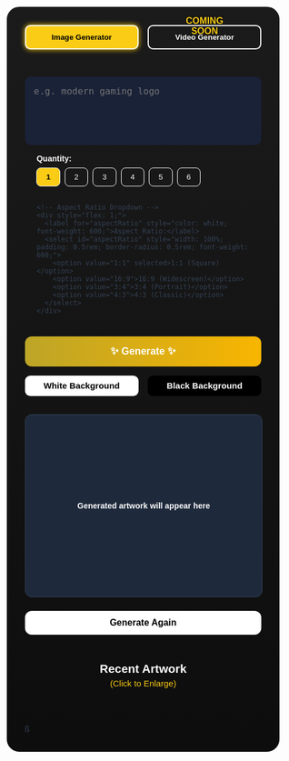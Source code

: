 <body>
  <meta charset="UTF-8">
  <meta name="viewport" content="width=device-width, initial-scale=1.0">
  <title>GG APPAREL | LOGO GENERATOR</title>

  <link href="https://fonts.googleapis.com/css2?family=Poppins:wght@400;600;700&amp;display=swap" rel="stylesheet">

<style>
  html, body {
    height: 100%;
    margin: 0;
    padding: 0;
    font-family: 'Poppins', sans-serif;
    overflow-x: hidden;
  }

  body::before {
    content: '';
    position: fixed;
    top: 0;
    left: 0;
    width: 100vw;
    height: 100vh;
    background: url('https://cdn.shopify.com/s/files/1/0841/7545/4535/files/PAGE_BG.webp?v=1753300137') center center / cover no-repeat;
    z-index: -1;
    transform: translateZ(0);
    will-change: transform;
    background-attachment: fixed;
  }

  .page-wrapper {
    display: flex;
    justify-content: center;
    align-items: flex-start;
    min-height: 30vh;
    padding: 0.6rem;
  }

  @keyframes glow {
    from {
      text-shadow: 0 0 4px #facc15, 0 0 7px #facc15;
      opacity: 0.7;
    }
    to {
      text-shadow: 0 0 8px #facc15, 0 0 14px #facc15;
      opacity: 1;
    }
  }

  @keyframes pulseSize {
    0%   { transform: scale(1); }
    50%  { transform: scale(1.035); }
    100% { transform: scale(1); }
  }

  .bgBtn {
    flex: 1;
    padding: 0.6rem;
    font-size: 0.95rem;
    font-weight: 600;
    border: none;
    border-radius: 0.6rem;
    cursor: pointer;
    transition: all 0.3s ease;
    box-shadow: none;
  }

  .whiteBtn {
    background-color: white;
    color: black;
  }

  .blackBtn {
    background-color: black;
    color: white;
  }

  .bgBtn.active {
    animation: glow 1.2s ease-in-out infinite alternate;
    box-shadow: 0 0 10px #facc15, 0 0 20px #facc15;
  }

  .refreshBtn {
    width: 100%;
    padding: 0.75rem;
    font-size: 1rem;
    font-weight: 600;
    color: black;
    background: white;
    border: none;
    border-radius: 0.75rem;
    cursor: pointer;
  }

  @media (max-width: 640px) {
    #hailuo-ui {
      padding: 2rem !important;
      margin: 2rem auto 2rem !important;
    }

    .bgBtn {
      width: 100%;
    }
  }

  .credit-display {
    text-align: center;
    margin-bottom: 1.5rem;
    font-size: 1rem;
    font-weight: 600;
    color: #facc15;
  }

  .qtyBtn {
    padding: 0.5rem 1rem;
    border-radius: 0.5rem;
    border: 1px solid white;
    background: transparent;
    color: white;
    cursor: pointer;
    font-weight: 500;
    transition: background 0.2s, color 0.2s;
  }

  .qtyBtn.selected {
    background-color: #facc15;
    color: black;
    font-weight: bold;
  }

  /* Tabs for generator mode */
  .tabBtn {
    padding: 0.75rem 1.5rem;
    border-radius: 0.6rem;
    background: transparent;
    color: white;
    font-weight: 600;
    border: 2px solid white;
    cursor: pointer;
    transition: background 0.3s, color 0.3s;
  }

  .tabBtn:hover {
    background: #facc15;
    color: black;
  }

  .activeTab {
    background: #facc15;
    color: black;
    box-shadow: 0 0 10px #facc15;
  }

  /* Responsive grid */
  @media (max-width: 768px) {
    #recentImagesGrid {
      grid-template-columns: repeat(2, 1fr);
    }
  }

  @keyframes boxPulse {
    0%   { box-shadow: 0 0 0px rgba(255, 255, 255, 0); }
    50%  { box-shadow: 0 0 25px rgba(255, 255, 255, 0.25); }
    100% { box-shadow: 0 0 0px rgba(255, 255, 255, 0); }
  }

  @keyframes whiteFlash {
    0%   { background-color: #1e293b; }
    40%, 100% { background-color: #ffffff; }
  }

  #loadingOverlay span {
    color: #facc15;
    font-weight: 600;
    font-size: 1rem;
    text-shadow: 0 0 4px #facc15, 0 0 8px #fffff;
    animation: glow 1s ease-in-out infinite alternate;
  }
</style>


<div class="page-wrapper">
  <div id="hailuo-ui" style="max-width: 800px; width: 100%; background: linear-gradient(to top, #0d0d0d, #1b1b1b); padding: 2rem; border-radius: 1.5rem; color: #334155; display: flex; flex-direction: column; border: 2px solid white; box-shadow: 0 0 15px 6px rgba(255, 255, 255, 0.25);">



<!-- Generator Tabs -->
<div class="tab-container" style="display: flex; justify-content: center; gap: 1rem; flex-wrap: wrap; margin-bottom: 2rem;">
  <button id="imageTab" class="tabBtn activeTab" style="flex: 1 1 150px; max-width: 250px;">Image Generator</button>

  <button id="videoTab" class="tabBtn" style="flex: 1 1 150px; max-width: 250px; position: relative;">
    Video Generator
    <span style="
      position: absolute;
      top: -1.1rem;
      left: 50%;
      transform: translateX(-50%);
      font-size: 1rem;
      font-weight: 800;
      color: #facc15;
      text-shadow: 0 0 3px black;
      pointer-events: none;
    ">COMING SOON</span>
  </button>
</div>

<!-- Video Generator Page Placeholder -->
<div id="videoPage" style="display: none; text-align: center; padding: 2rem;">
  <h2 style="
    font-size: clamp(1.8rem, 6vw, 3rem);
    color: white;
    font-weight: 900;
    line-height: 1.2;
    margin-bottom: 2rem;
    word-break: break-word;
  ">
    🎞️ VIDEO GENERATOR
  </h2>

  <div style="
    background-color: #1e293b;
    color:rgb(255, 255, 255);
    font-weight: 700;
    font-size: 1.1rem;
    padding: 1.5rem 2rem;
    border-radius: 1rem;
    border: 2px dashed #facc15;
    display: inline-block;
    box-shadow: 0 0 15px rgba(255, 255, 255, 0.5);
  ">
    🚧 COMING SOON 🚧
  </div>
</div>




<!-- Image Generator UI -->
<div id="image-ui">

  <!-- Prompt Input (Full Width) -->
  <div style="width: 100%; margin-top: 1rem;">
    <textarea
      id="promptInput"
      placeholder="e.g. modern gaming logo"
      style="width: 100%; min-height: 120px; padding: 1rem; border-radius: 10px; border: none; background-color: #1a2238; color: white; font-size: 1rem; resize: none; box-sizing: border-box;"
    ></textarea>
  </div>

  <!-- Prompt Controls (Slightly Narrower) -->
  <div style="margin: 1rem auto 0 auto; display: flex; flex-wrap: wrap; gap: 1rem; align-items: center; justify-content: space-between; width: 90%;">
    <!-- Quantity Selector (Buttons) -->
    <div style="flex: 1;">
      <label style="color: white; font-weight: 600;">Quantity:</label>
      <div id="quantityButtons" style="display: flex; gap: 0.5rem; flex-wrap: wrap; margin-top: 0.5rem;">
        <button type="button" class="qtyBtn selected" data-value="1">1</button>
        <button type="button" class="qtyBtn" data-value="2">2</button>
        <button type="button" class="qtyBtn" data-value="3">3</button>
        <button type="button" class="qtyBtn" data-value="4">4</button>
        <button type="button" class="qtyBtn" data-value="5">5</button>
        <button type="button" class="qtyBtn" data-value="6">6</button>
      </div>
    </div>

    <!-- Aspect Ratio Dropdown -->
    <div style="flex: 1;">
      <label for="aspectRatio" style="color: white; font-weight: 600;">Aspect Ratio:</label>
      <select id="aspectRatio" style="width: 100%; padding: 0.5rem; border-radius: 0.5rem; font-weight: 600;">
        <option value="1:1" selected>1:1 (Square)</option>
        <option value="16:9">16:9 (Widescreen)</option>
        <option value="3:4">3:4 (Portrait)</option>
        <option value="4:3">4:3 (Classic)</option>
      </select>
    </div>
  </div>

  <!-- Generate button -->
  <button id="generateBtn" style="margin-top: 1.5rem; width: 100%; background: linear-gradient(to right, #BDA527, #f8b500); color: white; font-weight: 600; padding: 1rem; font-size: 1.1rem; border: none; border-radius: 0.75rem; cursor: pointer;">
    ✨ Generate ✨
  </button>

  <!-- Background selection buttons -->
  <div style="margin-top: 1rem; display: flex; gap: 1rem; justify-content: center;">
    <button class="bgBtn whiteBtn" id="whiteBgBtn">White Background</button>
    <button class="bgBtn blackBtn" id="blackBgBtn">Black Background</button>
  </div>

  <!-- Progress bar -->
  <div id="progressBarContainer" style="width: 100%; height: 12px; background: #1e293b; border-radius: 4px; overflow: hidden; margin-top: 1rem; display: none;">
    <div id="progressBar" style="height: 100%; width: 0%; background: linear-gradient(to right, #7c3aed, #c026d3); transition: width 0.4s ease;"></div>
  </div>

  <!-- Placeholder Box -->
  <div id="previewPlaceholder" style="width: 100%; background-color: #1e293b; border: 1px solid #334155; border-radius: 0.75rem; min-height: 320px; display: flex; align-items: center; justify-content: center; overflow: hidden; margin-top: 2rem;">
    <span style="color: #ffffff; font-weight: 700;">Generated artwork will appear here</span>
  </div>

  <!-- Loading Overlay -->
  <div id="loadingOverlay" style="position: fixed; width: 100vw; height: 100vh; top: 0; left: 0; display: none; align-items: center; justify-content: center; background: rgba(15, 23, 42, 0.8); z-index: 9999;">
    <span style="color: #facc15; font-weight: 600; font-size: 1rem; text-shadow: 0 0 4px #facc15, 0 0 8px #facc15; animation: glow 1.2s ease-in-out infinite alternate;">
      ✨ Generating preview...
    </span>
  </div>

  <!-- Save instructions -->
  <p id="saveInstructions" style="display: none; margin-top: 1.5rem; font-size: 0.95rem; font-weight: 500; text-align: center; color: #facc15;">
    ✅ Image ready! Right-click and choose <strong>"Save image as..."</strong> on desktop.<br>Hold on the image to save on mobile.
  </p>

  <!-- Refresh button -->
  <div style="margin-top: 1.5rem; text-align: center;">
    <button class="refreshBtn" onclick="window.location.reload();">
      Generate Again
    </button>
  </div>

  <!-- Variant Grid -->
  <div id="variantGridWrapper" style="max-width: 1200px; margin: 2rem auto 3rem; padding: 0 1rem;">
    <div id="variantGrid" style="display: none; grid-template-columns: repeat(auto-fit, minmax(180px, 1fr)); gap: 1.25rem;">
      <!-- Injected images appear here -->
    </div>
  </div>

  <!-- Recent Image Grid -->
  <div id="recentGridWrapper" style="max-width: 1200px; margin: 1.5rem auto 3rem; padding: 0 1rem;">
    <div style="text-align: center; margin-bottom: 0.25rem;">
      <h3 style="color: white; font-weight: 700; font-size: 1.3rem; margin-bottom: 0;">Recent Artwork</h3>
      <h3 style="color: #facc15; font-weight: 500; font-size: 0.95rem; margin-top: 0.3rem;">(Click to Enlarge)</h3>
    </div>
    <div id="recentImagesGrid" style="display: grid; grid-template-columns: repeat(4, 1fr); gap: 0.75rem; margin-top: 1rem;"></div>
  </div>

  <!-- Image Modal -->
  <div id="imageModal" style="display:none; position:fixed; top:0; left:0; width:100vw; height:100vh; background:rgba(0,0,0,0.9); justify-content:center; align-items:center; z-index:9999;">
    <img id="modalImage" src="" alt="Preview" style="max-width:90%; max-height:90%; border-radius:0.75rem; box-shadow:0 0 30px rgba(255,255,255,0.25);">
  </div>

</div> <!-- END #image-ui -->

<div id="video-ui" style="display: none; width: 100%; text-align: center; padding: 4rem 2rem;">
  <h2 style="color: white; font-size: 2.8rem; font-weight: 900; margin-bottom: 0.75rem; letter-spacing: 1px;">🎞️ VIDEO GENERATION</h2>
  <div style="display: inline-block; padding: 0.75rem 1.5rem; border: 2px dashed #facc15; border-radius: 1rem; background-color: #1a2238; color: #facc15; font-size: 1.25rem; font-weight: 700; box-shadow: 0 0 10px rgba(250, 204, 21, 0.3);">
    🚧 COMING SOON 🚧
  </div>
</div>
ß













<script>
  const whiteBgBtn = document.getElementById('whiteBgBtn');
  const blackBgBtn = document.getElementById('blackBgBtn');
  let selectedBg = '';

  function updateBgSelection(color) {
    selectedBg = color;
    whiteBgBtn.classList.remove('active');
    blackBgBtn.classList.remove('active');
    if (color === 'white') whiteBgBtn.classList.add('active');
    if (color === 'black') blackBgBtn.classList.add('active');
  }

  whiteBgBtn.addEventListener('click', () => updateBgSelection('white'));
  blackBgBtn.addEventListener('click', () => updateBgSelection('black'));

  const generateBtn = document.getElementById('generateBtn');
  const promptInput = document.getElementById('promptInput');
  const generatedImage = document.getElementById('generatedImage');
  const placeholderText = document.getElementById('placeholderText');
  const progressBarContainer = document.getElementById('progressBarContainer');
  const progressBar = document.getElementById('progressBar');
  const loadingOverlay = document.getElementById('loadingOverlay');
  const saveInstructions = document.getElementById('saveInstructions');

  function startProgress() {
    progressBar.style.width = '0%';
    progressBarContainer.style.display = 'block';
    let progress = 0;
    const interval = setInterval(() => {
      progress += Math.random() < 0.3 ? 6 : 1;
      progressBar.style.width = Math.min(progress, 95) + '%';
      if (progress >= 95) clearInterval(interval);
    }, 800);
  }

  function completeProgress() {
    progressBar.style.width = '100%';
    setTimeout(() => {
      progressBarContainer.style.display = 'none';
    }, 1000);
  }

  generateBtn.addEventListener('click', async () => {
    const prompt = promptInput.value.trim();
    if (!prompt) return;

    let promptSuffix = '';
    if (selectedBg === 'white') promptSuffix = ' Create on white background.';
    else if (selectedBg === 'black') promptSuffix = ' Create on black background.';
    const fullPrompt = `${prompt.replace(/\.*$/, '')}.${promptSuffix}`;

    // Hide placeholder and reset UI
    document.getElementById('previewPlaceholder').style.display = 'none';
    document.getElementById('variantGrid').style.display = 'grid';
    document.getElementById('variantGrid').innerHTML = '';
    loadingOverlay.style.display = 'flex';
    saveInstructions.style.display = 'none';
    startProgress();

    const aspect = document.getElementById('aspectRatio').value;
    const selectedQtyBtn = document.querySelector('.qtyBtn.selected');
    const numImages = parseInt(selectedQtyBtn?.getAttribute('data-value')) || 1;

    try {
      const res = await fetch('https://imagegenerator-production-1fac.up.railway.app/generate-artwork', {
        method: 'POST',
        headers: { 'Content-Type': 'application/json' },
        body: JSON.stringify({
          prompt: fullPrompt,
          num_images: numImages,
          aspect_ratio: aspect
        })
      });

      const data = await res.json();
      completeProgress();
      loadingOverlay.style.display = 'none';
      saveInstructions.style.display = 'block';

      const urls = Array.isArray(data.urls) ? data.urls : [data.mockupUrl];

      urls.forEach(url => {
        const container = document.createElement('div');
        container.style.background = '#1e293b';
        container.style.border = '1px solid #334155';
        container.style.borderRadius = '0.75rem';
        container.style.padding = '0.5rem';
        container.style.display = 'flex';
        container.style.flexDirection = 'column';
        container.style.alignItems = 'center';
        container.style.justifyContent = 'center';

        const img = document.createElement('img');
        img.src = url;
        img.alt = 'Generated variant';
        img.classList.add('generated-img');
        img.style.width = '100%';
        img.style.borderRadius = '0.5rem';
        img.style.marginBottom = '0.5rem';
        img.style.cursor = 'zoom-in';

        container.appendChild(img);
        document.getElementById('variantGrid').appendChild(container);
      });

    } catch (err) {
      completeProgress();
      loadingOverlay.style.display = 'none';
      console.error('❌ Generation request failed:', err);
    }
  });

  // Quantity selector button logic
  document.querySelectorAll('.qtyBtn').forEach(btn => {
    btn.addEventListener('click', () => {
      document.querySelectorAll('.qtyBtn').forEach(b => b.classList.remove('selected'));
      btn.classList.add('selected');
    });
  });

  // Expand image modal
  const imageModal = document.getElementById('imageModal');
  const modalImage = document.getElementById('modalImage');

  document.addEventListener('click', (e) => {
    const isRecent = e.target.matches('#recentImagesGrid img');
    const isVariant = e.target.matches('#variantGrid img');

    if (isRecent || isVariant) {
      modalImage.src = e.target.src;
      imageModal.style.display = 'flex';
    } else if (e.target === imageModal) {
      imageModal.style.display = 'none';
      modalImage.src = '';
    }
  });

  document.addEventListener('keydown', (e) => {
    if (e.key === 'Escape') {
      imageModal.style.display = 'none';
      modalImage.src = '';
    }
  });

  // Load recent image grid
  async function loadRecentImages() {
    try {
      const res = await fetch('https://imagegenerator-production-1fac.up.railway.app/api/recent-images');
      const data = await res.json();
      if (!Array.isArray(data)) return;

      const shuffled = data.sort(() => 0.5 - Math.random());
      const images = shuffled.slice(0, 16);

      const grid = document.getElementById('recentImagesGrid');
      grid.innerHTML = '';

      images.forEach(img => {
        const imgEl = document.createElement('img');
        imgEl.src = img.url;
        imgEl.alt = 'Recent generated artwork';
        imgEl.style.width = '100%';
        imgEl.style.aspectRatio = '1 / 1';
        imgEl.style.borderRadius = '0.5rem';
        imgEl.style.objectFit = 'cover';
        imgEl.style.border = '1px solid #334155';
        imgEl.style.boxShadow = '0 0 6px rgba(0,0,0,0.3)';
        grid.appendChild(imgEl);
      });
    } catch (err) {
      console.error('❌ Failed to load recent images:', err);
    }
  }

  loadRecentImages();

  // Tab switching logic
  const imageTab = document.getElementById('imageTab');
  const videoTab = document.getElementById('videoTab');
  const imageUI = document.getElementById('image-ui');
  const videoUI = document.getElementById('video-ui');

  imageTab.addEventListener('click', () => {
    imageTab.classList.add('activeTab');
    videoTab.classList.remove('activeTab');
    imageUI.style.display = 'block';
    videoUI.style.display = 'none';
  });

  videoTab.addEventListener('click', () => {
    videoTab.classList.add('activeTab');
    imageTab.classList.remove('activeTab');
    imageUI.style.display = 'none';
    videoUI.style.display = 'block';
  });
</script>


</body>